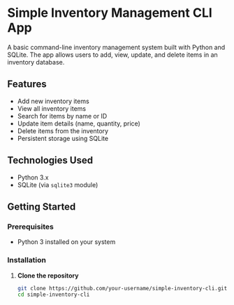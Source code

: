 
# Simple Inventory Management CLI App

A basic command-line inventory management system built with Python and SQLite. The app allows users to add, view, update, and delete items in an inventory database.

## Features

- Add new inventory items
- View all inventory items
- Search for items by name or ID
- Update item details (name, quantity, price)
- Delete items from the inventory
- Persistent storage using SQLite

## Technologies Used

- Python 3.x
- SQLite (via `sqlite3` module)

## Getting Started

### Prerequisites

- Python 3 installed on your system

### Installation

1. **Clone the repository**
   ```bash
   git clone https://github.com/your-username/simple-inventory-cli.git
   cd simple-inventory-cli
